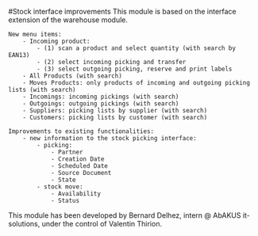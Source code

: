 #Stock interface improvements
    This module is based on the interface extension of the warehouse module.
    
    New menu items:
        - Incoming product:
            - (1) scan a product and select quantity (with search by EAN13)
            - (2) select incoming picking and transfer
            - (3) select outgoing picking, reserve and print labels
        - All Products (with search)
        - Moves Products: only products of incoming and outgoing picking lists (with search)
        - Incomings: incoming pickings (with search)
        - Outgoings: outgoing pickings (with search)
        - Suppliers: picking lists by supplier (with search)
        - Customers: picking lists by customer (with search)
    
    Improvements to existing functionalities:   
        - new information to the stock picking interface:
            - picking:
                - Partner
                - Creation Date
                - Scheduled Date
                - Source Document
                - State
            - stock move:
                - Availability
                - Status

This module has been developed by Bernard Delhez, intern @ AbAKUS it-solutions, under the control of Valentin Thirion.
